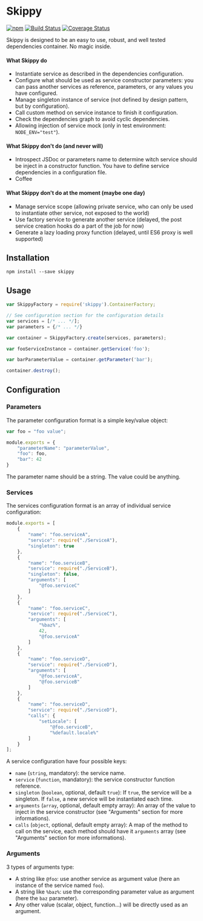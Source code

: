# Skippy

[![npm](https://img.shields.io/npm/v/skippy.svg)](https://www.npmjs.com/package/skippy)
[![Build Status](https://travis-ci.org/rezzza/skippy.svg?branch=master)](https://travis-ci.org/rezzza/skippy)
[![Coverage Status](https://coveralls.io/repos/rezzza/skippy/badge.svg?branch=master&service=github)](https://coveralls.io/github/rezzza/skippy?branch=master)

Skippy is designed to be an easy to use, robust, and well tested dependencies container. No magic inside.

#### What Skippy do
- Instantiate service as described in the dependencies configuration.
- Configure what should be used as service constructor parameters: you can pass another services as reference, parameters, or any values you have configured.
- Manage singleton instance of service (not defined by design pattern, but by configuration).
- Call custom method on service instance to finish it configuration.
- Check the dependencies graph to avoid cyclic dependencies.
- Allowing injection of service mock (only in test environment: `NODE_ENV="test"`).

#### What Skippy don't do (and never will)
- Introspect JSDoc or parameters name to determine witch service should be inject in a constructor function. You have to define service dependencies in a configuration file.
- Coffee

#### What Skippy don't do at the moment (maybe one day)
- Manage service scope (allowing private service, who can only be used to instantiate other service, not exposed to the world)
- Use factory service to generate another service (delayed, the post service creation hooks do a part of the job for now)
- Generate a lazy loading proxy function (delayed, until ES6 proxy is well supported)


## Installation

```
npm install --save skippy
```

## Usage

```javascript
var SkippyFactory = require('skippy').ContainerFactory;

// See configuration section for the configuration details
var services = [/* ... */];
var parameters = {/* ... */}

var container = SkippyFactory.create(services, parameters);

var fooServiceInstance = container.getService('foo');

var barParameterValue = container.getParameter('bar');

container.destroy();
```

## Configuration

### Parameters

The parameter configuration format is a simple key/value object:

```javascript
var foo = "foo value";

module.exports = {
    "parameterName": "parameterValue",
    "foo": foo,
    "bar": 42
}
```

The parameter name should be a string. The value could be anything.


### Services

The services configuration format is an array of individual service configuration:

```javascript
module.exports = [
    {
        "name": "foo.serviceA",
        "service": require("./ServiceA"),
        "singleton": true
    },
    {
        "name": "foo.serviceB",
        "service": require("./ServiceB"),
        "singleton": false,
        "arguments": [
            "@foo.serviceC"
        ]
    },
    {
        "name": "foo.serviceC",
        "service": require("./ServiceC"),
        "arguments": [
            "%baz%",
            42,
            "@foo.serviceA"
        ]
    },
    {
        "name": "foo.serviceD",
        "service": require("./ServiceD"),
        "arguments": [
            "@foo.serviceA",
            "@foo.serviceB"
        ]
    },
    {
        "name": "foo.serviceD",
        "service": require("./ServiceD"),
        "calls": {
            "setLocale": [
                "@foo.serviceB",
                "%default.locale%"
        ]
    }
];
```

A service configuration have four possible keys:
- `name` (`string`, mandatory): the service name.
- `service` (`function`, mandatory): the service constructor function reference.
- `singleton` (`boolean`, optional, default `true`): If `true`, the service will be a singleton. If `false`, a new service will be instantiated each time.
- `arguments` (`array`, optional, default empty array): An array of the value to inject in the service constructor (see "Arguments" section for more informations).
- `calls` (`object`, optional, default empty array): A map of the method to call on the service, each method should have it `arguments` array (see "Arguments" section for more informations).


### Arguments

3 types of arguments type:
- A string like `@foo`: use another service as argument value (here an instance of the service named `foo`).
- A string like `%baz%`: use the corresponding parameter value as argument (here the `baz` parameter).
- Any other value (scalar, object, function...) will be directly used as an argument.
